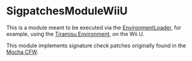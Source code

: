 # SigpatchesModuleWiiU

This is a module meant to be executed via the [EnvironmentLoader](https://github.com/wiiu-env/EnvironmentLoader), for example, using the [Tiramisu Environment](https://github.com/wiiu-env/Tiramisu), on the Wii U.

This module implements signature check patches originally found in the [Mocha CFW](https://github.com/dimok789/mocha).

